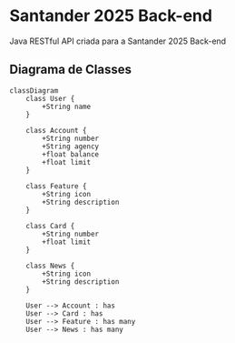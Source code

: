 # Santander 2025 Back-end
Java RESTful API criada para a Santander 2025 Back-end

## Diagrama de Classes

```mermaid
classDiagram
    class User {
        +String name
    }

    class Account {
        +String number
        +String agency
        +float balance
        +float limit
    }

    class Feature {
        +String icon
        +String description
    }

    class Card {
        +String number
        +float limit
    }

    class News {
        +String icon
        +String description
    }

    User --> Account : has
    User --> Card : has
    User --> Feature : has many
    User --> News : has many
```